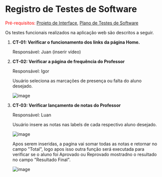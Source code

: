 # Registro de Testes de Software

<span style="color:red">Pré-requisitos: <a href="https://github.com/ICEI-PUC-Minas-PMV-ADS/pmv-ads-2024-1-e1-proj-web-t5-pmv-ads-2024-1-e1-projedusync/blob/main/documentos/04-Projeto%20de%20Interface.md"> Projeto de Interface</a></span>, <a href="https://github.com/ICEI-PUC-Minas-PMV-ADS/pmv-ads-2024-1-e1-proj-web-t5-pmv-ads-2024-1-e1-projedusync/blob/main/documentos/07-Plano%20de%20Testes%20de%20Software.md"> Plano de Testes de Software</a>

Os testes funcionais realizados na aplicação web são descritos a seguir.

<ol>
  <li> <b>CT-01: Verificar o funcionamento dos links da página Home.</b>
    
  Responsável: Juan
     (inserir vídeo) 
     
  </li>

  <li><b>CT-02: Verificar a página de frequência do Professor</b>

  Responsável: Igor
  
 <p> Usuário seleciona as marcações de presença ou falta do aluno desejado.</p>  
 
![image](https://github.com/ICEI-PUC-Minas-PMV-ADS/pmv-ads-2024-1-e1-proj-web-t5-pmv-ads-2024-1-e1-projedusync/assets/164660499/9c383ff1-67d8-4205-9105-461c2f367859)


 
  </li>
  <li><b>CT-03: Verificar lançamento de notas do Professor</b>

  Responsável: Luan
  
  <p> Usuário insere as notas nas labels de cada respectivo aluno desejado.</p>
 
  ![image](https://github.com/ICEI-PUC-Minas-PMV-ADS/pmv-ads-2024-1-e1-proj-web-t5-pmv-ads-2024-1-e1-projedusync/assets/62348524/90665a01-e231-4608-a948-162adbc36327)

  <p> Apos serem inseridas, a pagina vai somar todas as notas e retornar no campo "Total", logo apos isso outra função será executada para verificar se o aluno foi Aprovado ou Reprovado mostradno o resultado no campo "Resultado Final".</p>
 
  ![image](https://github.com/ICEI-PUC-Minas-PMV-ADS/pmv-ads-2024-1-e1-proj-web-t5-pmv-ads-2024-1-e1-projedusync/assets/62348524/9fc8eb8a-7545-4f9c-a97e-9862c09862e1)

  </li>
</ol>
